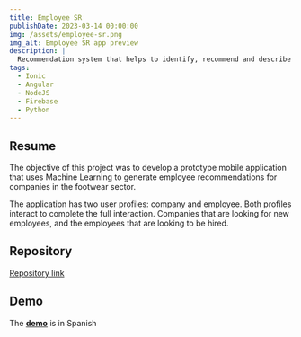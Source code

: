 ```yaml
---
title: Employee SR
publishDate: 2023-03-14 00:00:00
img: /assets/employee-sr.png
img_alt: Employee SR app preview
description: |
  Recommendation system that helps to identify, recommend and describe the contact details of people who work in the footwear sector.
tags:
  - Ionic
  - Angular
  - NodeJS
  - Firebase
  - Python
---
```


## Resume

The objective of this project was to develop a prototype mobile application that uses Machine Learning to generate employee recommendations for companies in the footwear sector.

The application has two user profiles: company and employee. Both profiles interact to complete the full interaction. Companies that are looking for new employees, and the employees that are looking to be hired.

## Repository

<a href="https://github.com/GerArJe/employee-sr-mono-repo">Repository link</a>

## Demo

The <b>[demo](https://drive.google.com/file/d/1tkhLc0RmRojGf1frQbPqASVmwKQDi0IZ/view?usp=sharing)</b> is in Spanish
